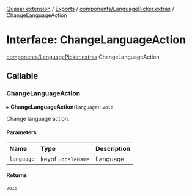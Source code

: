 [Quasar extension](../index.md) / [Exports](../modules.md) / [components/LanguagePicker.extras](../modules/components_LanguagePicker_extras.md) / ChangeLanguageAction

# Interface: ChangeLanguageAction

[components/LanguagePicker.extras](../modules/components_LanguagePicker_extras.md).ChangeLanguageAction

## Callable

### ChangeLanguageAction

▸ **ChangeLanguageAction**(`language`): `void`

Change language action.

#### Parameters

| Name | Type | Description |
| :------ | :------ | :------ |
| `language` | keyof `LocaleName` | Language. |

#### Returns

`void`
